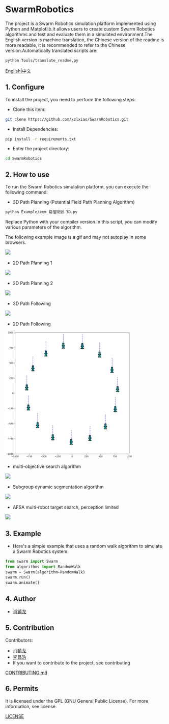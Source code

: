 # SwarmRobotics

The project is a Swarm Robotics simulation platform implemented using Python and Matplotlib.It allows users to create custom Swarm Robotics algorithms and test and evaluate them in a simulated environment.The English version is machine translation, the Chinese version of the readme is more readable, it is recommended to refer to the Chinese version.Automatically translated scripts are:


```bash
python Tools/translate_readme.py
```


[English](./README.md)|[中文](./readme_chinese.md)

## 1. Configure

To install the project, you need to perform the following steps:

*   Clone this item:


```bash
git clone https://github.com/xzlxiao/SwarmRobotics.git
```
 - Install Dependencies:


```bash
pip install -r requirements.txt
```


*   Enter the project directory:


```bash
cd SwarmRobotics
```


## 2. How to use

To run the Swarm Robotics simulation platform, you can execute the following command:

*   3D Path Planning (Potential Field Path Planning Algorithm)
```bash
python Example/exm_路径规划-3D.py
```


Replace Python with your compiler version.In this script, you can modify various parameters of the algorithm.

The following example image is a gif and may not autoplay in some browsers.

![](Resource/path_planning_3d.gif)

*   2D Path Planning 1

![](Resource/path_planning_2d.gif)

*   2D Path Planning 2

![](Resource/path_planning_2d_2.gif)

*   3D Path Following

![](Resource/path_following_3d.gif)

*   2D Path Following

![](Resource/path_following_2d.gif)

*   multi-objective search algorithm

![](Resource/multi_target_search.gif)

*   Subgroup dynamic segmentation algorithm

![](Resource/subgroup_split.gif)

*   AFSA multi-robot target search, perception limited

![](Resource/AFSA.gif)

## 3. Example

*   Here's a simple example that uses a random walk algorithm to simulate a Swarm Robotics system:


```python
from swarm import Swarm
from algorithms import RandomWalk
swarm = Swarm(algorithm=RandomWalk)
swarm.run()
swarm.animate()
```


## 4. Author

*   [肖镇龙](https://github.com/xzlxiao)

## 5. Contribution

Contributors:

*   [肖镇龙](https://github.com/xzlxiao)
*   [李昌浩](https://github.com/Pekachiu)
*   If you want to contribute to the project, see contributing

[CONTRIBUTING.md]()

## 6. Permits

It is licensed under the GPL (GNU General Public License). For more information, see license.

[LICENSE](./LICENSE)